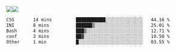 <div style="display: flex; flex-direction: row;">
<img style="height: auto; width: auto;" class="img" src="https://raw.githubusercontent.com/blazepp/github-stats/master/generated/overview.svg#gh-dark-mode-only" />
<img style="height: auto; width: auto;" class="img" src="https://raw.githubusercontent.com/blazepp/github-stats/master/generated/languages.svg#gh-dark-mode-only" />
</div>

<div style="display: flex; flex-direction: row;">
<!--START_SECTION:waka-->

```txt
CSS       14 mins         ███████████░░░░░░░░░░░░░░   44.16 %
INI       8 mins          ██████▒░░░░░░░░░░░░░░░░░░   25.01 %
Bash      4 mins          ███▒░░░░░░░░░░░░░░░░░░░░░   12.71 %
conf      3 mins          ██▓░░░░░░░░░░░░░░░░░░░░░░   10.50 %
Other     1 min           █░░░░░░░░░░░░░░░░░░░░░░░░   03.55 %
```

<!--END_SECTION:waka-->
</div>

